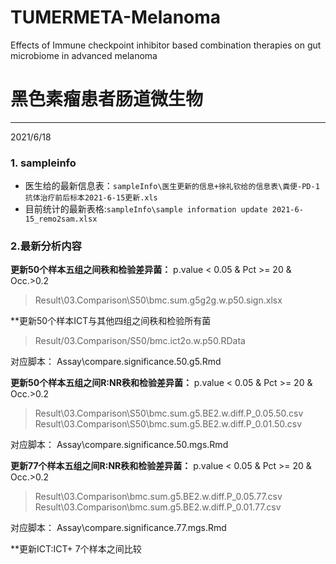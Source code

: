 # TUMERMETA-Melanoma
Effects of Immune checkpoint inhibitor based combination therapies on gut microbiome in advanced melanoma


# 黑色素瘤患者肠道微生物
------
2021/6/18

### **1. sampleinfo**

 - 医生给的最新信息表：`sampleInfo\医生更新的信息+徐礼钦给的信息表\粪便-PD-1抗体治疗前后标本2021-6-15更新.xls`
 - 目前统计的最新表格:`sampleInfo\sample information update 2021-6-15_remo2sam.xlsx`


### **2.最新分析内容**
**更新50个样本五组之间秩和检验差异菌：** p.value < 0.05 & Pct >= 20 & Occ.>0.2
> Result\03.Comparison\S50\bmc.sum.g5g2g.w.p50.sign.xlsx

**更新50个样本ICT与其他四组之间秩和检验所有菌
> Result/03.Comparison/S50/bmc.ict2o.w.p50.RData

对应脚本：
Assay\compare.significance.50.g5.Rmd

**更新50个样本五组之间R:NR秩和检验差异菌：** p.value < 0.05 & Pct >= 20 & Occ.>0.2
> Result\03.Comparison\S50\bmc.sum.g5.BE2.w.diff.P_0.05.50.csv
> Result\03.Comparison\S50\bmc.sum.g5.BE2.w.diff.P_0.01.50.csv

对应脚本：
Assay\compare.significance.50.mgs.Rmd


**更新77个样本五组之间R:NR秩和检验差异菌：** p.value < 0.05 & Pct >= 20 & Occ.>0.2
> Result\03.Comparison\bmc.sum.g5.BE2.w.diff.P_0.05.77.csv
> Result\03.Comparison\bmc.sum.g5.BE2.w.diff.P_0.01.77.csv

对应脚本：
Assay\compare.significance.77.mgs.Rmd

**更新ICT:ICT+ 7个样本之间比较
> 
